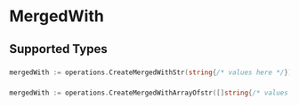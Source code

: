 # MergedWith


## Supported Types

### 

```go
mergedWith := operations.CreateMergedWithStr(string{/* values here */})
```

### 

```go
mergedWith := operations.CreateMergedWithArrayOfstr([]string{/* values here */})
```

